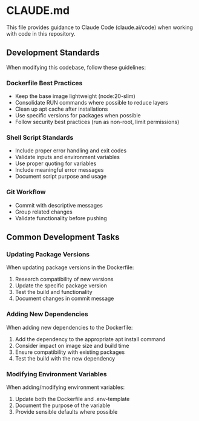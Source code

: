 # CLAUDE.md

This file provides guidance to Claude Code (claude.ai/code) when working with code in this repository.

## Development Standards

When modifying this codebase, follow these guidelines:

### Dockerfile Best Practices

- Keep the base image lightweight (node:20-slim)
- Consolidate RUN commands where possible to reduce layers
- Clean up apt cache after installations
- Use specific versions for packages when possible
- Follow security best practices (run as non-root, limit permissions)

### Shell Script Standards

- Include proper error handling and exit codes
- Validate inputs and environment variables
- Use proper quoting for variables
- Include meaningful error messages
- Document script purpose and usage

### Git Workflow

- Commit with descriptive messages
- Group related changes
- Validate functionality before pushing

## Common Development Tasks

### Updating Package Versions

When updating package versions in the Dockerfile:
1. Research compatibility of new versions
2. Update the specific package version
3. Test the build and functionality
4. Document changes in commit message

### Adding New Dependencies

When adding new dependencies to the Dockerfile:
1. Add the dependency to the appropriate apt install command
2. Consider impact on image size and build time
3. Ensure compatibility with existing packages
4. Test the build with the new dependency

### Modifying Environment Variables

When adding/modifying environment variables:
1. Update both the Dockerfile and .env-template
2. Document the purpose of the variable
3. Provide sensible defaults where possible